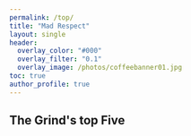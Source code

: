 ```yaml
---
permalink: /top/
title: "Mad Respect"
layout: single
header:
  overlay_color: "#000"
  overlay_filter: "0.1"
  overlay_image: /photos/coffeebanner01.jpg
toc: true
author_profile: true
---
```


## The Grind's top Five



